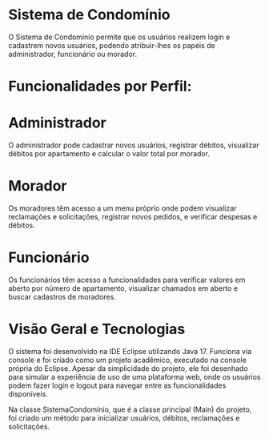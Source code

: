 # Sistema de Condomínio
O Sistema de Condomínio permite que os usuários realizem login e cadastrem novos usuários, podendo atribuir-lhes os papéis de administrador, funcionário ou morador.

# Funcionalidades por Perfil:

# Administrador
O administrador pode cadastrar novos usuários, registrar débitos, visualizar débitos por apartamento e calcular o valor total por morador.

# Morador
Os moradores têm acesso a um menu próprio onde podem visualizar reclamações e solicitações, registrar novos pedidos, e verificar despesas e débitos.

# Funcionário
Os funcionários têm acesso a funcionalidades para verificar valores em aberto por número de apartamento, visualizar chamados em aberto e buscar cadastros de moradores.

# Visão Geral e Tecnologias
O sistema foi desenvolvido na IDE Eclipse utilizando Java 17. Funciona via console e foi criado como um projeto acadêmico, executado na console própria do Eclipse. Apesar da simplicidade do projeto, ele foi desenhado para simular a experiência de uso de uma plataforma web, onde os usuários podem fazer login e logout para navegar entre as funcionalidades disponíveis.

Na classe SistemaCondominio, que é a classe principal (Main) do projeto, foi criado um método para inicializar usuários, débitos, reclamações e solicitações.
 
